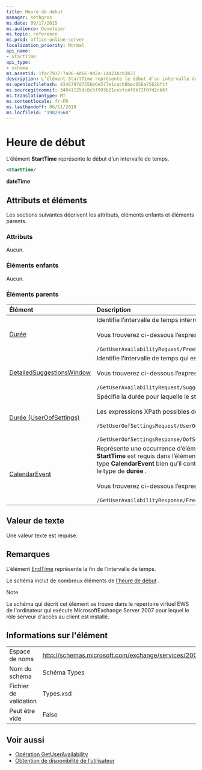 ```yaml
---
title: Heure de début
manager: sethgros
ms.date: 09/17/2015
ms.audience: Developer
ms.topic: reference
ms.prod: office-online-server
localization_priority: Normal
api_name:
- StartTime
api_type:
- schema
ms.assetid: 1fac7937-7a06-4d66-9d2a-14423bcb3b37
description: L’élément StartTime représente le début d’un intervalle de temps.
ms.openlocfilehash: 4346797d755bb6e577e1cacb8bec656a7562bf1f
ms.sourcegitcommit: 34041125dc8c5f993b21cebfc4f8b72f0fd2cb6f
ms.translationtype: MT
ms.contentlocale: fr-FR
ms.lasthandoff: 06/11/2018
ms.locfileid: "19829560"
---
```

# <a name="starttime"></a>Heure de début

L’élément **StartTime** représente le début d’un intervalle de temps. 
  
```xml
<StartTime/
```

**dateTime**

## <a name="attributes-and-elements"></a>Attributs et éléments

Les sections suivantes décrivent les attributs, éléments enfants et éléments parents.
  
### <a name="attributes"></a>Attributs

Aucun.
  
### <a name="child-elements"></a>Éléments enfants

Aucun.
  
### <a name="parent-elements"></a>Éléments parents

|**Élément**|**Description**|
|:-----|:-----|
|[Durée](timewindow.md) <br/> |Identifie l’intervalle de temps interrogé pour les informations de disponibilité utilisateur.  <br/><br/> Vous trouverez ci-dessous l’expression XPath pour cet élément :  <br/><br/>  `/GetUserAvailabilityRequest/FreeBusyViewOptions/TimeWindow` <br/> |
|[DetailedSuggestionsWindow](detailedsuggestionswindow.md) <br/> |Identifie l’intervalle de temps qui est interrogé pour des informations détaillées sur les heures de réunion suggérée.  <br/><br/> Vous trouverez ci-dessous l’expression XPath pour cet élément : <br/> <br/>  `/GetUserAvailabilityRequest/SuggestionViewOptions/DetailedSuggestionsWindow` <br/> |
|[Durée (UserOofSettings)](duration-useroofsettings.md) <br/> | Spécifie la durée pour laquelle le statut d’absence du bureau (OOF) est activé si l’élément [OofState](oofstate.md) est défini sur **planifiée**.  <br/><br/>  Les expressions XPath possibles de cet élément sont les suivantes : <br/> <br/>  `/SetUserOofSettingsRequest/UserOofSettings/Duration` <br/><br/>  `/GetUserOofSettingsResponse/OofSettings/Duration` <br/> |
|[CalendarEvent](calendarevent.md) <br/> |Représente une occurrence d’élément de calendrier unique. Il est utilisé pour les recherches de disponibilité. L’élément **StartTime** est requis dans l’élément **CalendarEvent** . L’élément **StartTime** dans l’élément **CalendarEvent** est unique pour le type **CalendarEvent** bien qu’il contient les mêmes valeurs de facettes qui contiennent les éléments de **l’heure de début** dans le type de **durée** .  <br/><br/> Vous trouverez ci-dessous l’expression XPath pour cet élément :  <br/> <br/> `/GetUserAvailabilityResponse/FreeBusyResponseArray/FreeBusyResponse/FreeBusyView/CalendarEventArray/CalendarEvent[i]` <br/> |
   
## <a name="text-value"></a>Valeur de texte

Une valeur texte est requise.
  
## <a name="remarks"></a>Remarques

L’élément [EndTime](endtime.md) représente la fin de l’intervalle de temps. 
  
Le schéma inclut de nombreux éléments de [l’heure de début](starttime.md) . 
  
> [!NOTE]
> Le schéma qui décrit cet élément se trouve dans le répertoire virtuel EWS de l'ordinateur qui exécute MicrosoftExchange Server 2007 pour lequel le rôle serveur d'accès au client est installé. 
  
## <a name="element-information"></a>Informations sur l'élément

|||
|:-----|:-----|
|Espace de noms  <br/> |http://schemas.microsoft.com/exchange/services/2006/types  <br/> |
|Nom du schéma  <br/> |Schéma Types  <br/> |
|Fichier de validation  <br/> |Types.xsd  <br/> |
|Peut être vide  <br/> |False  <br/> |
   
## <a name="see-also"></a>Voir aussi

- [Opération GetUserAvailability](getuseravailability-operation.md)
- [Obtention de disponibilité de l’utilisateur](http://msdn.microsoft.com/library/d4133fcb-9b0f-4e6b-aadf-a389da83516a%28Office.15%29.aspx)

